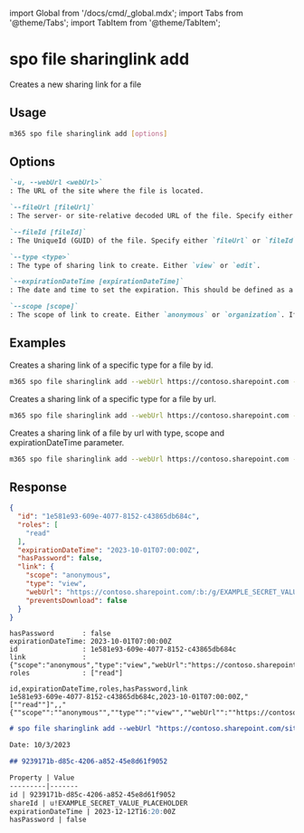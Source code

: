 <!-- DISCLAIMER: All secrets, passwords, and sensitive values in this document are examples only and not real credentials. -->
import Global from '/docs/cmd/_global.mdx';
import Tabs from '@theme/Tabs';
import TabItem from '@theme/TabItem';

# spo file sharinglink add

Creates a new sharing link for a file

## Usage

```sh
m365 spo file sharinglink add [options]
```

## Options

```md definition-list
`-u, --webUrl <webUrl>`
: The URL of the site where the file is located.

`--fileUrl [fileUrl]`
: The server- or site-relative decoded URL of the file. Specify either `fileUrl` or `fileId` but not both.

`--fileId [fileId]`
: The UniqueId (GUID) of the file. Specify either `fileUrl` or `fileId` but not both.

`--type <type>`
: The type of sharing link to create. Either `view` or `edit`.

`--expirationDateTime [expirationDateTime]`
: The date and time to set the expiration. This should be defined as a valid ISO 8601 string.

`--scope [scope]`
: The scope of link to create. Either `anonymous` or `organization`. If not specified, the default of the organization will be used.
```

<Global />

## Examples

Creates a sharing link of a specific type for a file by id.

```sh
m365 spo file sharinglink add --webUrl https://contoso.sharepoint.com --fileId daebb04b-a773-4baa-b1d1-3625418e3234 --type view
```

Creates a sharing link of a specific type for a file by url.

```sh
m365 spo file sharinglink add --webUrl https://contoso.sharepoint.com --fileUrl "/sites/demo/Shared Documents/Test1.docx" --type edit
```

Creates a sharing link of a file by url with type, scope and expirationDateTime parameter.

```sh
m365 spo file sharinglink add --webUrl https://contoso.sharepoint.com --fileUrl "/sites/demo/Shared Documents/Test1.docx" --type edit --scope anonymous --expirationDateTime "2023-01-09T16:20:00Z"
```

## Response

<Tabs>
  <TabItem value="JSON">

  ```json
  {
    "id": "1e581e93-609e-4077-8152-c43865db684c",
    "roles": [
      "read"
    ],
    "expirationDateTime": "2023-10-01T07:00:00Z",
    "hasPassword": false,
    "link": {
      "scope": "anonymous",
      "type": "view",
      "webUrl": "https://contoso.sharepoint.com/:b:/g/EXAMPLE_SECRET_VALUE_PLACEHOLDER",
      "preventsDownload": false
    }
  }
  ```

  </TabItem>
  <TabItem value="Text">

  ```text
  hasPassword       : false
  expirationDateTime: 2023-10-01T07:00:00Z
  id                : 1e581e93-609e-4077-8152-c43865db684c
  link              : {"scope":"anonymous","type":"view","webUrl":"https://contoso.sharepoint.com/:b:/g/EXAMPLE_SECRET_VALUE_PLACEHOLDER","preventsDownload":false}
  roles             : ["read"]
  ```

  </TabItem>
  <TabItem value="CSV">

  ```csv
  id,expirationDateTime,roles,hasPassword,link
  1e581e93-609e-4077-8152-c43865db684c,2023-10-01T07:00:00Z,"[""read""]",,"{""scope"":""anonymous"",""type"":""view"",""webUrl"":""https://contoso.sharepoint.com/:b:/g/EXAMPLE_SECRET_VALUE_PLACEHOLDER"",""preventsDownload"":false}"
  ```

  </TabItem>
  <TabItem value="Markdown">

  ```md
  # spo file sharinglink add --webUrl "https://contoso.sharepoint.com/sites/demo" --fileUrl "/sites/demo/Shared Documents/logo.jpg" --type "edit" --scope "anonymous" --expirationDateTime "2023-12-12T16:20:00Z"

  Date: 10/3/2023

  ## 9239171b-d85c-4206-a852-45e8d61f9052

  Property | Value
  ---------|-------
  id | 9239171b-d85c-4206-a852-45e8d61f9052
  shareId | u!EXAMPLE_SECRET_VALUE_PLACEHOLDER
  expirationDateTime | 2023-12-12T16:20:00Z
  hasPassword | false
  ```

  </TabItem>
</Tabs>
